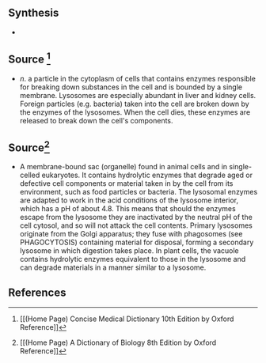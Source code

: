 ## Synthesis
- 
## Source [^1]
- $n$. a particle in the cytoplasm of cells that contains enzymes responsible for breaking down substances in the cell and is bounded by a single membrane. Lysosomes are especially abundant in liver and kidney cells. Foreign particles (e.g. bacteria) taken into the cell are broken down by the enzymes of the lysosomes. When the cell dies, these enzymes are released to break down the cell's components.
## Source[^2]
- A membrane-bound sac (organelle) found in animal cells and in single-celled eukaryotes. It contains hydrolytic enzymes that degrade aged or defective cell components or material taken in by the cell from its environment, such as food particles or bacteria. The lysosomal enzymes are adapted to work in the acid conditions of the lysosome interior, which has a pH of about 4.8. This means that should the enzymes escape from the lysosome they are inactivated by the neutral pH of the cell cytosol, and so will not attack the cell contents. Primary lysosomes originate from the Golgi apparatus; they fuse with phagosomes (see PHAGOCYTOSIS) containing material for disposal, forming a secondary lysosome in which digestion takes place. In plant cells, the vacuole contains hydrolytic enzymes equivalent to those in the lysosome and can degrade materials in a manner similar to a lysosome.
## References

[^1]: [[(Home Page) Concise Medical Dictionary 10th Edition by Oxford Reference]]
[^2]: [[(Home Page) A Dictionary of Biology 8th Edition by Oxford Reference]]